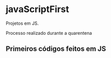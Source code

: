 # javaScriptFirst

Projetos em JS.   

Processo realizado durante a quarentena    
   
## Primeiros códigos feitos em JS 
<br>    

 
  



